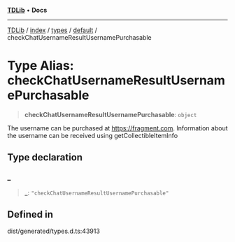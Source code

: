 [**TDLib**](../../../../../../README.md) • **Docs**

***

[TDLib](../../../../../../modules.md) / [index](../../../../../README.md) / [types](../../../README.md) / [default](../README.md) / checkChatUsernameResultUsernamePurchasable

# Type Alias: checkChatUsernameResultUsernamePurchasable

> **checkChatUsernameResultUsernamePurchasable**: `object`

The username can be purchased at https://fragment.com. Information about the username can be received using getCollectibleItemInfo

## Type declaration

### \_

> **\_**: `"checkChatUsernameResultUsernamePurchasable"`

## Defined in

dist/generated/types.d.ts:43913
